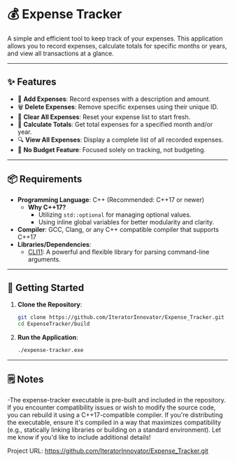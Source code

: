 # 💰 Expense Tracker

A simple and efficient tool to keep track of your expenses. This application allows you to record expenses, calculate totals for specific months or years, and view all transactions at a glance.

---

## ✨ Features

- 📄 **Add Expenses**: Record expenses with a description and amount.
- 🗑️ **Delete Expenses**: Remove specific expenses using their unique ID.
- 🔄 **Clear All Expenses**: Reset your expense list to start fresh.
- 📆 **Calculate Totals**: Get total expenses for a specified month and/or year.
- 🔍 **View All Expenses**: Display a complete list of all recorded expenses.
- 🚫 **No Budget Feature**: Focused solely on tracking, not budgeting.

---

## 📦 Requirements

- **Programming Language**: C++ (Recommended: C++17 or newer)
  - **Why C++17?**
    - Utilizing `std::optional` for managing optional values.
    - Using inline global variables for better modularity and clarity.
- **Compiler**: GCC, Clang, or any C++ compatible compiler that supports C++17
- **Libraries/Dependencies**:
  - [CLI11](https://github.com/CLIUtils/CLI11): A powerful and flexible library for parsing command-line arguments.

---

## 🚀 Getting Started

1. **Clone the Repository**:
   ```bash
   git clone https://github.com/IteratorInnovator/Expense_Tracker.git
   cd ExpenseTracker/build

2. **Run the Application**:
   ```bash
   ./expense-tracker.exe
---

## 🗒️ Notes

-The expense-tracker executable is pre-built and included in the repository. If you encounter compatibility issues or wish to modify the source code, you can rebuild it using a C++17-compatible compiler. If you're distributing the executable, ensure it's compiled in a way that maximizes compatibility (e.g., statically linking libraries or building on a standard environment). Let me know if you'd like to include additional details!

Project URL: https://github.com/IteratorInnovator/Expense_Tracker.git
